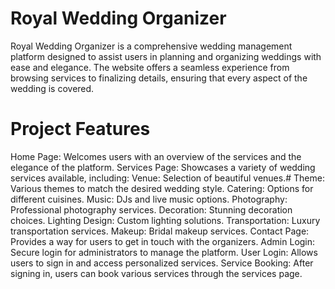 # Royal Wedding Organizer
Royal Wedding Organizer is a comprehensive wedding management platform designed to assist users in planning and organizing weddings with ease and elegance. The website offers a seamless experience from browsing services to finalizing details, ensuring that every aspect of the wedding is covered.

# Project Features
Home Page: Welcomes users with an overview of the services and the elegance of the platform.
Services Page: Showcases a variety of wedding services available, including:
Venue: Selection of beautiful venues.# Theme: Various themes to match the desired wedding style.
Catering: Options for different cuisines.
Music: DJs and live music options.
Photography: Professional photography services.
Decoration: Stunning decoration choices.
Lighting Design: Custom lighting solutions.
Transportation: Luxury transportation services.
Makeup: Bridal makeup services.
Contact Page: Provides a way for users to get in touch with the organizers.
Admin Login: Secure login for administrators to manage the platform.
User Login: Allows users to sign in and access personalized services.
Service Booking: After signing in, users can book various services through the services page.
